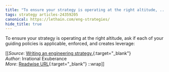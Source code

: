 ```yaml
---
title: "To ensure your strategy is operating at the right altitude, ..."
tags: strategy articles-24359205
canonical: https://lethain.com/eng-strategies/
hide_title: true
---
```


To ensure your strategy is operating at the right altitude, ask if each of your guiding policies is applicable, enforced, and creates leverage:


[[_Source_: [Writing an engineering strategy.](https://lethain.com/eng-strategies/){:target="_blank"}<br>
_Author_: Irrational Exuberance<br>
_More_: [Readwise URL](https://readwise.io/open/475699670){:target="_blank"}
::wrap]]